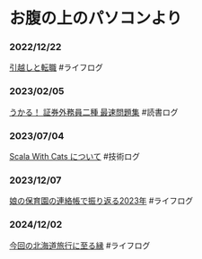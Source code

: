 # お腹の上のパソコンより

### 2022/12/22
[引越しと転職](2022/summary) #ライフログ

### 2023/02/05
[うかる！ 証券外務員二種 最速問題集](2023/securities-sales-representative) #読書ログ

### 2023/07/04
[Scala With Cats について](2023/scala-with-cats) #技術ログ

### 2023/12/07
[娘の保育園の連絡帳で振り返る2023年](2023/impressive_memories) #ライフログ

### 2024/12/02
[今回の北海道旅行に至る縁](2024/hokkaido) #ライフログ
